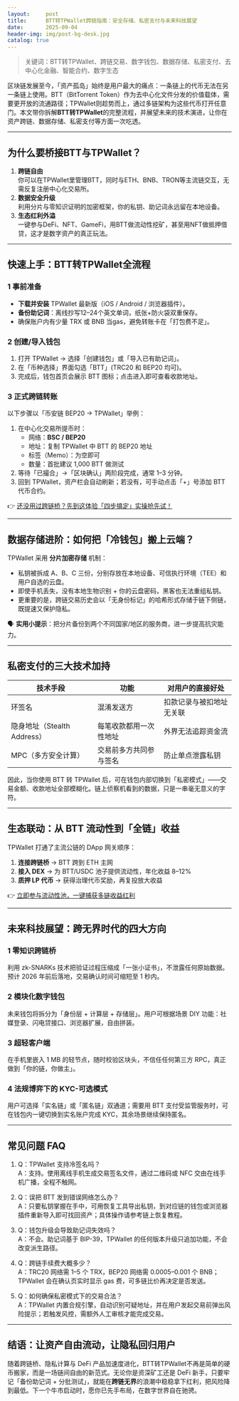 ```yaml
---
layout:     post
title:      BTT转TPWallet跨链指南：安全存储、私密支付与未来科技展望
date:       2025-09-04
header-img: img/post-bg-desk.jpg
catalog: true
---
```


> 关键词：BTT转TPWallet、跨链交易、数字钱包、数据存储、私密支付、去中心化金融、智能合约、数字生态

区块链发展至今，「资产孤岛」始终是用户最大的痛点：一条链上的代币无法在另一条链上使用。BTT（BitTorrent Token）作为去中心化文件分发的价值载体，需要更开放的流通路径；TPWallet则趁势而上，通过多链架构为这些代币打开任意门。本文带你拆解**BTT转TPWallet**的完整流程，并展望未来的技术演进，让你在资产跨链、数据存储、私密支付等方面一次吃透。

---

## 为什么要桥接BTT与TPWallet？
1. **跨链自由**  
   你可以在TPWallet里管理BTT，同时与ETH、BNB、TRON等主流链交互，无需反复注册中心化交易所。
2. **数据安全升级**  
   利用分片与零知识证明的加密框架，你的私钥、助记词永远留在本地设备。
3. **生态红利外溢**  
   一键参与DeFi、NFT、GameFi，用BTT做流动性挖矿，甚至用NFT做抵押借贷，这才是数字资产的真正玩法。

---

## 快速上手：BTT转TPWallet全流程

### 1 事前准备
- **下载并安装** TPWallet 最新版（iOS / Android / 浏览器插件）。
- **备份助记词**：离线抄写12–24个英文单词，纸张+防火袋双重保存。
- 确保账户内有少量 TRX 或 BNB 当gas，避免转账卡在「打包费不足」。

### 2 创建/导入钱包
1. 打开 TPWallet → 选择「创建钱包」或「导入已有助记词」。  
2. 在「币种选择」界面勾选「BTT」(TRC20 和 BEP20 均可)。  
3. 完成后，钱包首页会展示 BTT 图标；点击进入即可查看收款地址。

### 3 正式跨链转账
以下步骤以「币安链 BEP20 → TPWallet」举例：
1. 在中心化交易所提币时：  
   - 网络：**BSC / BEP20**  
   - 地址：复制 TPWallet 中 BTT 的 BEP20 地址  
   - 标签（Memo）：为空即可  
   - 数量：首批建议 1,000 BTT 做测试
2. 等待「已撮合」→「区块确认」两阶段完成，通常 1–3 分钟。
3. 回到 TPWallet，资产栏会自动刷新；若没有，可手动点击「+」号添加 BTT 代币合约。

👉 [还没用过跨链桥？先到这体验「四步搞定」实操抢先试！](https://okxdog.com/)

---

## 数据存储进阶：如何把「冷钱包」搬上云端？
TPWallet 采用 **分片加密存储** 机制：
- 私钥被拆成 A、B、C 三份，分别存放在本地设备、可信执行环境（TEE）和用户自选的云盘。
- 即使手机丢失，没有本地生物识别 + 你的云盘密码，黑客也无法重组私钥。
- 更重要的是，跨链交易历史会以「无身份标记」的哈希形式存储于链下侧链，既提速又保护隐私。

🗣️ **实用小提示**：把分片备份到两个不同国家/地区的服务商，进一步提高抗灾能力。

---

## 私密支付的三大技术加持
| 技术手段 | 功能 | 对用户的直接好处 |
|---|---|---|
| 环签名 | 混淆发送方 | 扣款记录与被扣地址无关联 |
| 隐身地址（Stealth Address） | 每笔收款都用一次性地址 | 外界无法追踪资金流 |
| MPC（多方安全计算） | 交易前多方共同参与签名 | 防止单点泄露私钥 |

因此，当你使用 BTT 转 TPWallet 后，可在钱包内部切换到「私密模式」——交易金额、收款地址全部模糊化。链上侦察机看到的数据，只是一串毫无意义的字符。

---

## 生态联动：从 BTT 流动性到「全链」收益

TPWallet 打通了主流公链的 DApp 网关顺序：
1. **连接跨链桥** → BTT 跨到 ETH 主网  
2. **接入 DEX** → 为 BTT/USDC 池子提供流动性，年化收益 8–12%  
3. **质押 LP 代币** → 获得治理代币奖励，再复投放大收益

👉 [立即参与流动性池，一键捕获多链收益红利](https://okxdog.com/)

---

## 未来科技展望：跨无界时代的四大方向

### 1 零知识跨链桥
利用 zk-SNARKs 技术把验证过程压缩成「一张小证书」，不泄露任何原始数据。预计 2026 年前后落地，交易确认时间可缩短至 1 秒内。

### 2 模块化数字钱包
未来钱包将拆分为「身份层 + 计算层 + 存储层」。用户可根据场景 DIY 功能：社媒登录、闪电贷接口、浏览器扩展，自由拼装。

### 3 超轻客户端
在手机里嵌入 1 MB 的轻节点，随时校验区块头，不信任任何第三方 RPC，真正做到「你的链，你做主」。

### 4 法规博弈下的 KYC-可选模式
用户可选择「实名链」或「匿名链」双通道；需要用 BTT 支付受监管服务时，可在钱包内一键切换到实名账户完成 KYC，其余场景继续保持匿名。

---

## 常见问题 FAQ

1. Q：TPWallet 支持冷签名吗？  
   A：支持。使用离线手机生成交易签名文件，通过二维码或 NFC 交由在线手机广播，全程不触网。

2. Q：误把 BTT 发到错误网络怎么办？  
   A：只要私钥掌握在手中，可用恢复工具导出私钥，到对应链的钱包或浏览器插件重新导入即可找回资产；具体操作请参考链上恢复教程。

3. Q：钱包升级会导致助记词失效吗？  
   A：不会。助记词基于 BIP-39，TPWallet 的任何版本升级只追加功能，不会改变派生路径。

4. Q：跨链手续费大概多少？  
   A：TRC20 网络需 1–5 个 TRX，BEP20 网络需 0.0005–0.001 个 BNB；TPWallet 会在确认页实时显示 gas 费，可多链比价再决定是否发送。

5. Q：如何确保私密模式下的交易合法？  
   A：TPWallet 内置合规引擎，自动识别可疑地址，并在用户发起交易前弹出风险提示；若触发风控，需额外人工审核才能完成交易。

---

## 结语：让资产自由流动，让隐私回归用户

随着跨链桥、隐私计算与 DeFi 产品加速度进化，BTT转TPWallet不再是简单的硬币搬家，而是一场链间自由的新范式。无论你是资深矿工还是 DeFi 新手，只要牢记「备份助记词 + 分批测试」，就能在**跨链无界**的浪潮中稳稳拿下红利，把风险降到最低。下一个牛市启动时，愿你已先手布局，在数字世界自在驰骋。
